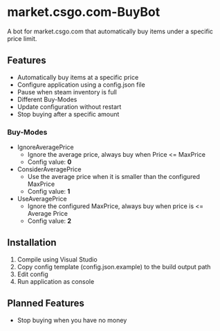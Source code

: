 # market.csgo.com-BuyBot

A bot for market.csgo.com that automatically buy items under a specific price limit.

## Features

- Automatically buy items at a specific price
- Configure application using a config.json file
- Pause when steam inventory is full
- Different Buy-Modes
- Update configuration without restart
- Stop buying after a specific amount

### Buy-Modes

- IgnoreAveragePrice
    - Ignore the average price, always buy when Price <= MaxPrice
    - Config value: **0**
- ConsiderAveragePrice
  - Use the average price when it is smaller than the configured MaxPrice
  - Config value: **1**
- UseAveragePrice
    - Ignore the configured MaxPrice, always buy when price is <= Average Price
    - Config value: **2**

## Installation

1. Compile using Visual Studio
2. Copy config template (config.json.example) to the build output path
3. Edit config
4. Run application as console

## Planned Features

- Stop buying when you have no money